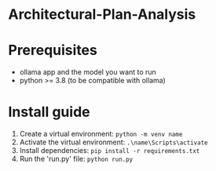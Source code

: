 # Architectural-Plan-Analysis

# Prerequisites
- ollama app and the model you want to run
- python >= 3.8 (to be compatible with ollama)

# Install guide
  1. Create a virtual environment: `python -m venv name`
  2. Activate the virtual environment: `.\name\Scripts\activate`
  3. Install dependencies: `pip install -r requirements.txt`
  4. Run the 'run.py' file: `python run.py`
